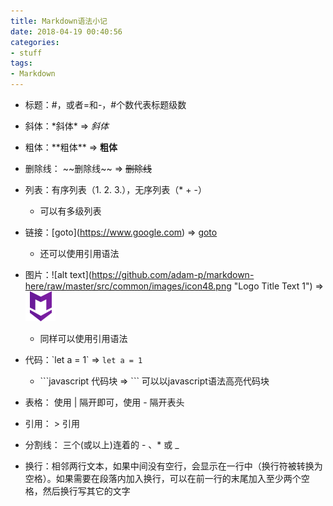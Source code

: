 ```yaml
---
title: Markdown语法小记
date: 2018-04-19 00:40:56
categories:
- stuff
tags:
- Markdown
---
```


* 标题：#，或者=和-，\#个数代表标题级数

* 斜体：\*斜体\* => *斜体*

* 粗体：\*\*粗体\*\* => **粗体**

* 删除线： \~\~删除线\~\~ => ~~删除线~~

* 列表：有序列表（1\. 2\. 3\.），无序列表（\* \+ \-）
  * 可以有多级列表

* 链接：\[goto\](https://www.google.com) => [goto](https://www.google.com)
  * 还可以使用引用语法

* 图片：\!\[alt text\](https://github.com/adam-p/markdown-here/raw/master/src/common/images/icon48.png "Logo Title Text 1") => ![alt text](https://github.com/adam-p/markdown-here/raw/master/src/common/images/icon48.png "Logo Title Text 1")
  * 同样可以使用引用语法

* 代码：\`let a = 1\` => `let a = 1`
  * \`\`\`javascript 代码块 => \`\`\` 可以以javascript语法高亮代码块

* 表格： 使用 | 隔开即可，使用 - 隔开表头

* 引用： > 引用

* 分割线： 三个(或以上)连着的 - 、* 或 _

* 换行：相邻两行文本，如果中间没有空行，会显示在一行中（换行符被转换为空格）。如果需要在段落内加入换行，可以在前一行的末尾加入至少两个空格，然后换行写其它的文字
